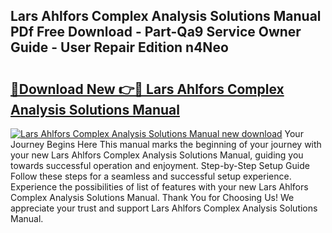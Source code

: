 ## Lars Ahlfors Complex Analysis Solutions Manual PDf Free Download - Part-Qa9 Service Owner Guide - User Repair Edition n4Neo

# <h2><a href="http://bc5895.oget.top/?id=Lars+Ahlfors+Complex+Analysis+Solutions+Manual">🔗Download New 👉🔴 Lars Ahlfors Complex Analysis Solutions Manual</a></h2>

[![Lars Ahlfors Complex Analysis Solutions Manual new download](https://i.imgur.com/5g1atiW.png)](http://bc5895.oget.top/?id=Lars+Ahlfors+Complex+Analysis+Solutions+Manual)
Your Journey Begins Here This manual marks the beginning of your journey with your new Lars Ahlfors Complex Analysis Solutions Manual, guiding you towards successful operation and enjoyment. Step-by-Step Setup Guide Follow these steps for a seamless and successful setup experience. Experience the possibilities of list of features with your new Lars Ahlfors Complex Analysis Solutions Manual. Thank You for Choosing Us! We appreciate your trust and support Lars Ahlfors Complex Analysis Solutions Manual.
